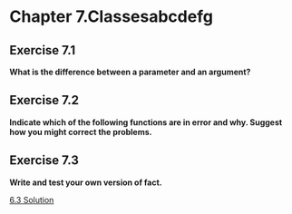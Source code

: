 # Chapter 7.Classesabcdefg

## Exercise 7.1

**What is the difference between a parameter and an argument?**

## Exercise 7.2

**Indicate which of the following functions are in error and why. Suggest how you might correct the problems.**

## Exercise 7.3

**Write and test your own version of fact.**

[6.3 Solution](https://github.com/Yunxiang-Li/Cpp_Primer/blob/master/Chapter%206.%20Functions/Codes/6.3%20Solution.cpp)
